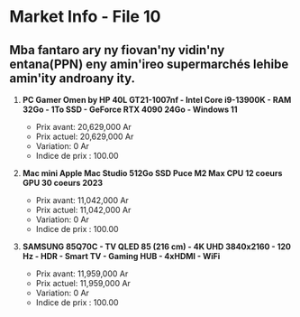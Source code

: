 # Market Info - File 10

## Mba fantaro ary ny fiovan'ny vidin'ny entana(PPN) eny amin'ireo supermarchés lehibe amin'ity androany ity.

1. **PC Gamer Omen by HP 40L GT21-1007nf - Intel Core i9-13900K - RAM 32Go - 1To SSD - GeForce RTX 4090 24Go - Windows 11**
   - Prix avant: 20,629,000 Ar
   - Prix actuel: 20,629,000 Ar
   - Variation: 0 Ar
   - Indice de prix : 100.00

2. **Mac mini Apple Mac Studio 512Go SSD Puce M2 Max CPU 12 coeurs GPU 30 coeurs 2023**
   - Prix avant: 11,042,000 Ar
   - Prix actuel: 11,042,000 Ar
   - Variation: 0 Ar
   - Indice de prix : 100.00

3. **SAMSUNG 85Q70C - TV QLED 85 (216 cm) - 4K UHD 3840x2160 - 120 Hz - HDR - Smart TV - Gaming HUB - 4xHDMI - WiFi**
   - Prix avant: 11,959,000 Ar
   - Prix actuel: 11,959,000 Ar
   - Variation: 0 Ar
   - Indice de prix : 100.00

